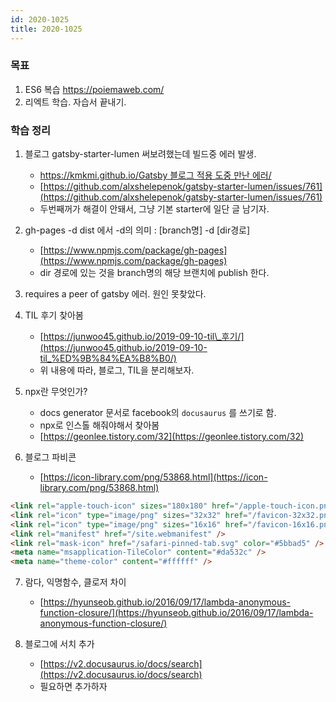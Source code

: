 ```yaml
---
id: 2020-1025
title: 2020-1025
---
```


### 목표

1. ES6 복습 https://poiemaweb.com/
2. 리엑트 학습. 자습서 끝내기.

### 학습 정리

1. 블로그 gatsby-starter-lumen 써보려했는데 빌드중 에러 발생.

   - [https://kmkmi.github.io/Gatsby 블로그 적용 도중 만난 에러/](https://kmkmi.github.io/Gatsby%20%EB%B8%94%EB%A1%9C%EA%B7%B8%20%EC%A0%81%EC%9A%A9%20%EB%8F%84%EC%A4%91%20%EB%A7%8C%EB%82%9C%20%EC%97%90%EB%9F%AC/)
   - [https://github.com/alxshelepenok/gatsby-starter-lumen/issues/761](https://github.com/alxshelepenok/gatsby-starter-lumen/issues/761)
   - 두번째꺼가 해결이 안돼서, 그냥 기본 starter에 일단 글 남기자.

2. gh-pages -d dist 에서 -d의 의미 : [branch명] -d [dir경로]

   - [https://www.npmjs.com/package/gh-pages](https://www.npmjs.com/package/gh-pages)
   - dir 경로에 있는 것을 branch명의 해당 브랜치에 publish 한다.

3. requires a peer of gatsby 에러. 원인 못찾았다.

4. TIL 후기 찾아봄

   - [https://junwoo45.github.io/2019-09-10-til\_후기/](https://junwoo45.github.io/2019-09-10-til_%ED%9B%84%EA%B8%B0/)
   - 위 내용에 따라, 블로그, TIL을 분리해보자.

5. npx란 무엇인가?

   - docs generator 문서로 facebook의 `docusaurus` 를 쓰기로 함.
   - npx로 인스톨 해줘야해서 찾아봄
   - [https://geonlee.tistory.com/32](https://geonlee.tistory.com/32)

6. 블로그 파비콘

   - [https://icon-library.com/png/53868.html](https://icon-library.com/png/53868.html)

```html
<link rel="apple-touch-icon" sizes="180x180" href="/apple-touch-icon.png" />
<link rel="icon" type="image/png" sizes="32x32" href="/favicon-32x32.png" />
<link rel="icon" type="image/png" sizes="16x16" href="/favicon-16x16.png" />
<link rel="manifest" href="/site.webmanifest" />
<link rel="mask-icon" href="/safari-pinned-tab.svg" color="#5bbad5" />
<meta name="msapplication-TileColor" content="#da532c" />
<meta name="theme-color" content="#ffffff" />
```

7. 람다, 익명함수, 클로저 차이

   - [https://hyunseob.github.io/2016/09/17/lambda-anonymous-function-closure/](https://hyunseob.github.io/2016/09/17/lambda-anonymous-function-closure/)

8. 블로그에 서치 추가

   - [https://v2.docusaurus.io/docs/search](https://v2.docusaurus.io/docs/search)
   - 필요하면 추가하자

